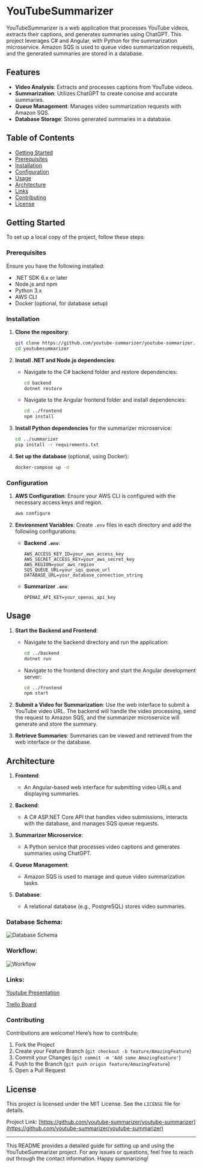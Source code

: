 # YouTubeSummarizer

YouTubeSummarizer is a web application that processes YouTube videos, extracts their captions, and generates summaries using ChatGPT. This project leverages C# and Angular, with Python for the summarization microservice. 
Amazon SQS is used to queue video summarization requests, and the generated summaries are stored in a database.

## Features

- **Video Analysis**: Extracts and processes captions from YouTube videos.
- **Summarization**: Utilizes ChatGPT to create concise and accurate summaries.
- **Queue Management**: Manages video summarization requests with Amazon SQS.
- **Database Storage**: Stores generated summaries in a database.

## Table of Contents

- [Getting Started](#getting-started)
- [Prerequisites](#prerequisites)
- [Installation](#installation)
- [Configuration](#configuration)
- [Usage](#usage)
- [Architecture](#architecture)
- [Links](#links)
- [Contributing](#contributing)
- [License](#license)

## Getting Started

To set up a local copy of the project, follow these steps:

### Prerequisites

Ensure you have the following installed:

- .NET SDK 6.x or later
- Node.js and npm
- Python 3.x
- AWS CLI
- Docker (optional, for database setup)

### Installation

1. **Clone the repository**:
    ```bash
    git clone https://github.com/youtube-summarizer/youtube-summarizer.git
    cd youtubesummarizer
    ```

2. **Install .NET and Node.js dependencies**:
    - Navigate to the C# backend folder and restore dependencies:
        ```bash
        cd backend
        dotnet restore
        ```
    - Navigate to the Angular frontend folder and install dependencies:
        ```bash
        cd ../frontend
        npm install
        ```

3. **Install Python dependencies** for the summarizer microservice:
    ```bash
    cd ../summarizer
    pip install -r requirements.txt
    ```

4. **Set up the database** (optional, using Docker):
    ```bash
    docker-compose up -d
    ```

### Configuration

1. **AWS Configuration**:
    Ensure your AWS CLI is configured with the necessary access keys and region.

    ```bash
    aws configure
    ```

2. **Environment Variables**:
    Create `.env` files in each directory and add the following configurations:

    - **Backend `.env`**:
        ```plaintext
        AWS_ACCESS_KEY_ID=your_aws_access_key
        AWS_SECRET_ACCESS_KEY=your_aws_secret_key
        AWS_REGION=your_aws_region
        SQS_QUEUE_URL=your_sqs_queue_url
        DATABASE_URL=your_database_connection_string
        ```

    - **Summarizer `.env`**:
        ```plaintext
        OPENAI_API_KEY=your_openai_api_key
        ```

## Usage

1. **Start the Backend and Frontend**:
    - Navigate to the backend directory and run the application:
        ```bash
        cd ../backend
        dotnet run
        ```
    - Navigate to the frontend directory and start the Angular development server:
        ```bash
        cd ../frontend
        npm start
        ```

2. **Submit a Video for Summarization**:
    Use the web interface to submit a YouTube video URL. The backend will handle the video processing, send the request to Amazon SQS, and the summarizer microservice will generate and store the summary.

3. **Retrieve Summaries**:
    Summaries can be viewed and retrieved from the web interface or the database.

## Architecture

1. **Frontend**:
    - An Angular-based web interface for submitting video URLs and displaying summaries.

2. **Backend**:
    - A C# ASP.NET Core API that handles video submissions, interacts with the database, and manages SQS queue requests.

3. **Summarizer Microservice**:
    - A Python service that processes video captions and generates summaries using ChatGPT.

4. **Queue Management**:
    - Amazon SQS is used to manage and queue video summarization tasks.

5. **Database**:
    - A relational database (e.g., PostgreSQL) stores video summaries.

### Database Schema:
![Database Schema](https://github.com/youtube-summarizer/youtube-summarizer/blob/main/assets/database.png)

### Workflow: 
![Workflow](https://github.com/youtube-summarizer/youtube-summarizer/blob/main/assets/workflow.png)

### Links:
[Youtube Presentation](https://www.youtube.com/watch?v=F0XFRyNxHZk)

[Trello Board](https://trello.com/b/dBvBKYNN/proiect-mds)


### Contributing

Contributions are welcome! Here’s how to contribute:

1. Fork the Project
2. Create your Feature Branch (`git checkout -b feature/AmazingFeature`)
3. Commit your Changes (`git commit -m 'Add some AmazingFeature'`)
4. Push to the Branch (`git push origin feature/AmazingFeature`)
5. Open a Pull Request

## License

This project is licensed under the MIT License. See the `LICENSE` file for details.

Project Link: [https://github.com/youtube-summarizer/youtube-summarizer](https://github.com/youtube-summarizer/youtube-summarizer)

---

This README provides a detailed guide for setting up and using the YouTubeSummarizer project. For any issues or questions, feel free to reach out through the contact information. Happy summarizing!
